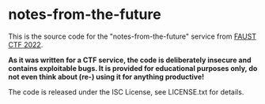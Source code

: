 notes-from-the-future
===============

This is the source code for the "notes-from-the-future" service from [FAUST CTF 2022](https://2022.faustctf.net).

**As it was written for a CTF service, the code is deliberately insecure and contains exploitable bugs. It
is provided for educational purposes only, do not even think about (re-) using it for anything productive!**

The code is released under the ISC License, see LICENSE.txt for details.
